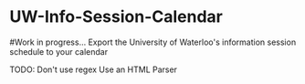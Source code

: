 UW-Info-Session-Calendar
========================

#Work in progress...
Export the University of Waterloo's information session schedule to your calendar

TODO:
Don't use regex
Use an HTML Parser